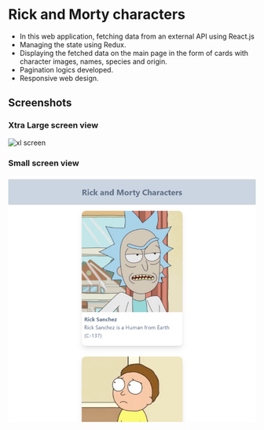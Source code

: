# Rick and Morty characters

* In this web application, fetching data from an external API using React.js
* Managing the state using Redux.
* Displaying the fetched data on the main page in the form of cards with character images, names, species and origin.
* Pagination logics developed.
* Responsive web design.

## Screenshots

### Xtra Large screen view

![xl screen](./docs/full.png)

### Small screen view

![sm screen](./docs/md.png)


